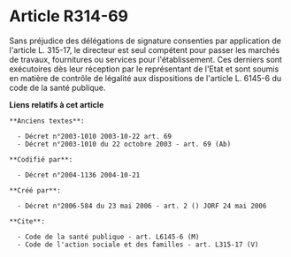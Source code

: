 # Article R314-69

Sans préjudice des délégations de signature consenties par application de l'article L. 315-17, le directeur est seul
compétent pour passer les marchés de travaux, fournitures ou services pour l'établissement. Ces derniers sont exécutoires dès
leur réception par le représentant de l'Etat et sont soumis en matière de contrôle de légalité aux dispositions de l'article
L. 6145-6 du code de la santé publique.

**Liens relatifs à cet article**

	**Anciens textes**:

	  - Décret n°2003-1010 2003-10-22 art. 69
	  - Décret n°2003-1010 du 22 octobre 2003 - art. 69 (Ab)

	**Codifié par**:

	  - Décret n°2004-1136 2004-10-21

	**Créé par**:

	  - Décret n°2006-584 du 23 mai 2006 - art. 2 () JORF 24 mai 2006

	**Cite**:

	  - Code de la santé publique - art. L6145-6 (M)
	  - Code de l'action sociale et des familles - art. L315-17 (V)
